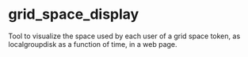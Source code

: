 # grid_space_display

Tool to visualize the space used by each user of a grid space token, as localgroupdisk as a function of time, in a web page.
